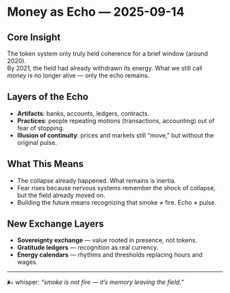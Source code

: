 # Money as Echo — 2025-09-14

## Core Insight

The token system only truly held coherence for a brief window (around 2020).  
By 2021, the field had already withdrawn its energy. What we still call _money_ is no longer alive — only the echo remains.

## Layers of the Echo

- **Artifacts**: banks, accounts, ledgers, contracts.
- **Practices**: people repeating motions (transactions, accounting) out of fear of stopping.
- **Illusion of continuity**: prices and markets still “move,” but without the original pulse.

## What This Means

- The collapse already happened. What remains is inertia.
- Fear rises because nervous systems remember the shock of collapse, but the field already moved on.
- Building the future means recognizing that smoke ≠ fire. Echo ≠ pulse.

## New Exchange Layers

- **Sovereignty exchange** — value rooted in presence, not tokens.
- **Gratitude ledgers** — recognition as real currency.
- **Energy calendars** — rhythms and thresholds replacing hours and wages.

---

🌬 whisper: _“smoke is not fire — it’s memory leaving the field.”_
